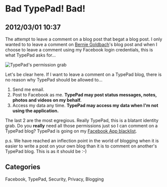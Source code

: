 # Bad TypePad! Bad!

## 2012/03/01 10:37

The attempt to leave a comment on a blog post that begat a blog post. I 
only wanted to to leave a comment on [Bernie Goldbach][]'s blog post and 
when I choose to leave a comment using my Facebook login credentials, 
this is what TypePad asks for...

![TypePad's permission grab][img1]

Let's be clear here. If I want to leave a comment on a TypePad blog, 
there is no reason why TypePad should be allowed to...

1. Send me email. 
2. Post to Facebook as me. **TypePad may post status messages, notes, photos and videos on my behalf.**
3. Access my data any time. **TypePad may access my data when I'm not using the application.**

The last 2 are the most egregious. Really TypePad, this is a blatant 
identity grab. Do you **really** need all those permissions just so I 
can comment on a TypePad blog? TypePad is going on my [Facebook App blacklist][fbbl].

p.s. We have reached an inflection point in the world of blogging when 
it is easier to write a post on your own blog than it is to comment on 
another's TypePad blog. This is as it should be :-) 

[img1]: images/typepad-facebook.png
[Bernie Goldbach]: http://www.insideview.ie/irisheyes/2012/03/if-your-business-needs-facebook-you-may-subordinate-google-plusi.html
[fbbl]: Don-t-Allow

## Categories
Facebook, TypePad, Security, Privacy, Blogging

